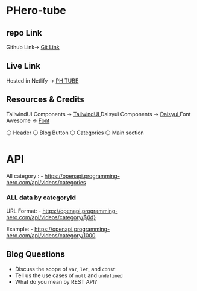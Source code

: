 # PHero-tube
## repo Link
Github Link-> [Git Link ](https://github.com/mdalauddin45/PH-TUBE)

## Live Link
Hosted in Netlify -> [PH TUBE](https://ph-tube45.netlify.app/)

## Resources & Credits
TailwindUI Components -> [TailwindUI ](https://tailwindui.com/)
Daisyui Components -> [Daisyui ](https://daisyui.com/)
Font Awesome -> [Font](https://fontawesome.com/)

⚪ Header
⚪ Blog Button
⚪ Categories
⚪ Main section

# API

All category :  - https://openapi.programming-hero.com/api/videos/categories


### ALL data by categoryId
URL Format: - https://openapi.programming-hero.com/api/videos/category/${id}

Example: - https://openapi.programming-hero.com/api/videos/category/1000

## Blog Questions

- Discuss the scope of `var`, `let`, and `const`
- Tell us the use cases of `null` and `undefined`
- What do you mean by REST API?



